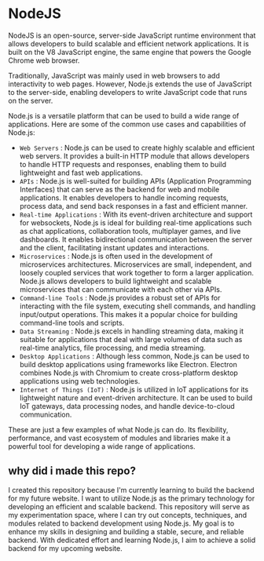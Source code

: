 # NodeJS

NodeJS is an open-source, server-side JavaScript runtime environment that allows developers to build scalable and efficient network applications. It is built on the V8 JavaScript engine, the same engine that powers the Google Chrome web browser.

Traditionally, JavaScript was mainly used in web browsers to add interactivity to web pages. However, Node.js extends the use of JavaScript to the server-side, enabling developers to write JavaScript code that runs on the server.

Node.js is a versatile platform that can be used to build a wide range of applications. Here are some of the common use cases and capabilities of Node.js:

- `Web Servers` : Node.js can be used to create highly scalable and efficient web servers. It provides a built-in HTTP module that allows developers to handle HTTP requests and responses, enabling them to build lightweight and fast web applications.
- `APIs` : Node.js is well-suited for building APIs (Application Programming Interfaces) that can serve as the backend for web and mobile applications. It enables developers to handle incoming requests, process data, and send back responses in a fast and efficient manner.
- `Real-time Applications` : With its event-driven architecture and support for websockets, Node.js is ideal for building real-time applications such as chat applications, collaboration tools, multiplayer games, and live dashboards. It enables bidirectional communication between the server and the client, facilitating instant updates and interactions.
- `Microservices` : Node.js is often used in the development of microservices architectures. Microservices are small, independent, and loosely coupled services that work together to form a larger application. Node.js allows developers to build lightweight and scalable microservices that can communicate with each other via APIs.
- `Command-line Tools` : Node.js provides a robust set of APIs for interacting with the file system, executing shell commands, and handling input/output operations. This makes it a popular choice for building command-line tools and scripts.
- `Data Streaming` : Node.js excels in handling streaming data, making it suitable for applications that deal with large volumes of data such as real-time analytics, file processing, and media streaming.
- `Desktop Applications` : Although less common, Node.js can be used to build desktop applications using frameworks like Electron. Electron combines Node.js with Chromium to create cross-platform desktop applications using web technologies.
- `Internet of Things (IoT)` : Node.js is utilized in IoT applications for its lightweight nature and event-driven architecture. It can be used to build IoT gateways, data processing nodes, and handle device-to-cloud communication.

These are just a few examples of what Node.js can do. Its flexibility, performance, and vast ecosystem of modules and libraries make it a powerful tool for developing a wide range of applications.

## why did i made this repo?
I created this repository because I'm currently learning to build the backend for my future website. I want to utilize Node.js as the primary technology for developing an efficient and scalable backend. This repository will serve as my experimentation space, where I can try out concepts, techniques, and modules related to backend development using Node.js. My goal is to enhance my skills in designing and building a stable, secure, and reliable backend. With dedicated effort and learning Node.js, I aim to achieve a solid backend for my upcoming website.
